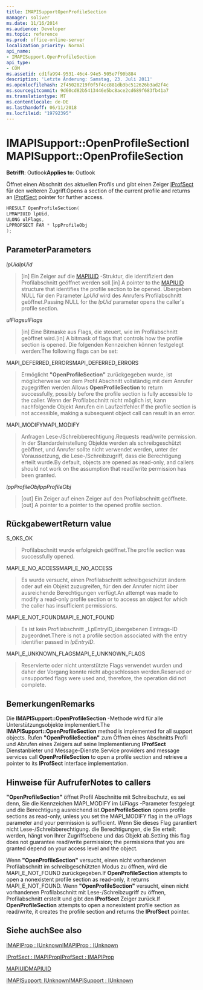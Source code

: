```yaml
---
title: IMAPISupportOpenProfileSection
manager: soliver
ms.date: 11/16/2014
ms.audience: Developer
ms.topic: reference
ms.prod: office-online-server
localization_priority: Normal
api_name:
- IMAPISupport.OpenProfileSection
api_type:
- COM
ms.assetid: cd1fa994-9531-46c4-94e5-505e7f90b884
description: 'Letzte Änderung: Samstag, 23. Juli 2011'
ms.openlocfilehash: 2f45028219f0f5f4cc881db3bc512626b3ad2f4c
ms.sourcegitcommit: 9d60cd82b5413446e5bc8ace2cd689f683fb41a7
ms.translationtype: MT
ms.contentlocale: de-DE
ms.lasthandoff: 06/11/2018
ms.locfileid: "19792395"
---
```

# <a name="imapisupportopenprofilesection"></a><span data-ttu-id="0b725-103">IMAPISupport::OpenProfileSection</span><span class="sxs-lookup"><span data-stu-id="0b725-103">IMAPISupport::OpenProfileSection</span></span>

  
  
<span data-ttu-id="0b725-104">**Betrifft**: Outlook</span><span class="sxs-lookup"><span data-stu-id="0b725-104">**Applies to**: Outlook</span></span> 
  
<span data-ttu-id="0b725-105">Öffnet einen Abschnitt des aktuellen Profils und gibt einen Zeiger [IProfSect](iprofsectimapiprop.md) für den weiteren Zugriff.</span><span class="sxs-lookup"><span data-stu-id="0b725-105">Opens a section of the current profile and returns an [IProfSect](iprofsectimapiprop.md) pointer for further access.</span></span> 
  
```cpp
HRESULT OpenProfileSection(
LPMAPIUID lpUid,
ULONG ulFlags,
LPPROFSECT FAR * lppProfileObj
);
```

## <a name="parameters"></a><span data-ttu-id="0b725-106">Parameter</span><span class="sxs-lookup"><span data-stu-id="0b725-106">Parameters</span></span>

 <span data-ttu-id="0b725-107">_lpUid_</span><span class="sxs-lookup"><span data-stu-id="0b725-107">_lpUid_</span></span>
  
> <span data-ttu-id="0b725-108">[in] Ein Zeiger auf die [MAPIUID](mapiuid.md) -Struktur, die identifiziert den Profilabschnitt geöffnet werden soll.</span><span class="sxs-lookup"><span data-stu-id="0b725-108">[in] A pointer to the [MAPIUID](mapiuid.md) structure that identifies the profile section to be opened.</span></span> <span data-ttu-id="0b725-109">Übergeben NULL für den Parameter _LpUid_ wird des Anrufers Profilabschnitt geöffnet.</span><span class="sxs-lookup"><span data-stu-id="0b725-109">Passing NULL for the  _lpUid_ parameter opens the caller's profile section.</span></span> 
    
 <span data-ttu-id="0b725-110">_ulFlags_</span><span class="sxs-lookup"><span data-stu-id="0b725-110">_ulFlags_</span></span>
  
> <span data-ttu-id="0b725-111">[in] Eine Bitmaske aus Flags, die steuert, wie im Profilabschnitt geöffnet wird.</span><span class="sxs-lookup"><span data-stu-id="0b725-111">[in] A bitmask of flags that controls how the profile section is opened.</span></span> <span data-ttu-id="0b725-112">Die folgenden Kennzeichen können festgelegt werden:</span><span class="sxs-lookup"><span data-stu-id="0b725-112">The following flags can be set:</span></span>
    
<span data-ttu-id="0b725-113">MAPI_DEFERRED_ERRORS</span><span class="sxs-lookup"><span data-stu-id="0b725-113">MAPI_DEFERRED_ERRORS</span></span> 
  
> <span data-ttu-id="0b725-114">Ermöglicht **"OpenProfileSection"** zurückgegeben wurde, ist möglicherweise vor dem Profil Abschnitt vollständig mit dem Anrufer zugegriffen werden.</span><span class="sxs-lookup"><span data-stu-id="0b725-114">Allows **OpenProfileSection** to return successfully, possibly before the profile section is fully accessible to the caller.</span></span> <span data-ttu-id="0b725-115">Wenn der Profilabschnitt nicht möglich ist, kann nachfolgende Objekt Anrufen ein Laufzeitfehler.</span><span class="sxs-lookup"><span data-stu-id="0b725-115">If the profile section is not accessible, making a subsequent object call can result in an error.</span></span> 
    
<span data-ttu-id="0b725-116">MAPI_MODIFY</span><span class="sxs-lookup"><span data-stu-id="0b725-116">MAPI_MODIFY</span></span> 
  
> <span data-ttu-id="0b725-117">Anfragen Lese-/Schreibberechtigung.</span><span class="sxs-lookup"><span data-stu-id="0b725-117">Requests read/write permission.</span></span> <span data-ttu-id="0b725-118">In der Standardeinstellung Objekte werden als schreibgeschützt geöffnet, und Anrufer sollte nicht verwendet werden, unter der Voraussetzung, die Lese-/Schreibzugriff, dass die Berechtigung erteilt wurde.</span><span class="sxs-lookup"><span data-stu-id="0b725-118">By default, objects are opened as read-only, and callers should not work on the assumption that read/write permission has been granted.</span></span> 
    
 <span data-ttu-id="0b725-119">_lppProfileObj_</span><span class="sxs-lookup"><span data-stu-id="0b725-119">_lppProfileObj_</span></span>
  
> <span data-ttu-id="0b725-120">[out] Ein Zeiger auf einen Zeiger auf den Profilabschnitt geöffnete.</span><span class="sxs-lookup"><span data-stu-id="0b725-120">[out] A pointer to a pointer to the opened profile section.</span></span>
    
## <a name="return-value"></a><span data-ttu-id="0b725-121">Rückgabewert</span><span class="sxs-lookup"><span data-stu-id="0b725-121">Return value</span></span>

<span data-ttu-id="0b725-122">S_OK</span><span class="sxs-lookup"><span data-stu-id="0b725-122">S_OK</span></span> 
  
> <span data-ttu-id="0b725-123">Profilabschnitt wurde erfolgreich geöffnet.</span><span class="sxs-lookup"><span data-stu-id="0b725-123">The profile section was successfully opened.</span></span>
    
<span data-ttu-id="0b725-124">MAPI_E_NO_ACCESS</span><span class="sxs-lookup"><span data-stu-id="0b725-124">MAPI_E_NO_ACCESS</span></span> 
  
> <span data-ttu-id="0b725-125">Es wurde versucht, einen Profilabschnitt schreibgeschützt ändern oder auf ein Objekt zuzugreifen, für den der Anrufer nicht über ausreichende Berechtigungen verfügt.</span><span class="sxs-lookup"><span data-stu-id="0b725-125">An attempt was made to modify a read-only profile section or to access an object for which the caller has insufficient permissions.</span></span>
    
<span data-ttu-id="0b725-126">MAPI_E_NOT_FOUND</span><span class="sxs-lookup"><span data-stu-id="0b725-126">MAPI_E_NOT_FOUND</span></span> 
  
> <span data-ttu-id="0b725-127">Es ist kein Profilabschnitt _LpEntryID_übergebenen Eintrags-ID zugeordnet.</span><span class="sxs-lookup"><span data-stu-id="0b725-127">There is not a profile section associated with the entry identifier passed in  _lpEntryID_.</span></span>
    
<span data-ttu-id="0b725-128">MAPI_E_UNKNOWN_FLAGS</span><span class="sxs-lookup"><span data-stu-id="0b725-128">MAPI_E_UNKNOWN_FLAGS</span></span> 
  
> <span data-ttu-id="0b725-129">Reservierte oder nicht unterstützte Flags verwendet wurden und daher der Vorgang konnte nicht abgeschlossen werden.</span><span class="sxs-lookup"><span data-stu-id="0b725-129">Reserved or unsupported flags were used and, therefore, the operation did not complete.</span></span>
    
## <a name="remarks"></a><span data-ttu-id="0b725-130">Bemerkungen</span><span class="sxs-lookup"><span data-stu-id="0b725-130">Remarks</span></span>

<span data-ttu-id="0b725-131">Die **IMAPISupport::OpenProfileSection** -Methode wird für alle Unterstützungsobjekte implementiert.</span><span class="sxs-lookup"><span data-stu-id="0b725-131">The **IMAPISupport::OpenProfileSection** method is implemented for all support objects.</span></span> <span data-ttu-id="0b725-132">Rufen **"OpenProfileSection"** zum Öffnen eines Abschnitts Profil und Abrufen eines Zeigers auf seine Implementierung **IProfSect** Dienstanbieter und Message-Dienste.</span><span class="sxs-lookup"><span data-stu-id="0b725-132">Service providers and message services call **OpenProfileSection** to open a profile section and retrieve a pointer to its **IProfSect** interface implementation.</span></span> 
  
## <a name="notes-to-callers"></a><span data-ttu-id="0b725-133">Hinweise für Aufrufer</span><span class="sxs-lookup"><span data-stu-id="0b725-133">Notes to callers</span></span>

 <span data-ttu-id="0b725-134">**"OpenProfileSection"** öffnet Profil Abschnitte mit Schreibschutz, es sei denn, Sie die Kennzeichen MAPI_MODIFY im _UlFlags_ -Parameter festgelegt und die Berechtigung ausreichend ist.</span><span class="sxs-lookup"><span data-stu-id="0b725-134">**OpenProfileSection** opens profile sections as read-only, unless you set the MAPI_MODIFY flag in the  _ulFlags_ parameter and your permission is sufficient.</span></span> <span data-ttu-id="0b725-135">Wenn Sie dieses Flag garantiert nicht Lese-/Schreibberechtigung. die Berechtigungen, die Sie erteilt werden, hängt von Ihrer Zugriffsebene und das Objekt ab.</span><span class="sxs-lookup"><span data-stu-id="0b725-135">Setting this flag does not guarantee read/write permission; the permissions that you are granted depend on your access level and the object.</span></span> 
  
<span data-ttu-id="0b725-136">Wenn **"OpenProfileSection"** versucht, einen nicht vorhandenen Profilabschnitt im schreibgeschützten Modus zu öffnen, wird die MAPI_E_NOT_FOUND zurückgegeben.</span><span class="sxs-lookup"><span data-stu-id="0b725-136">If **OpenProfileSection** attempts to open a nonexistent profile section as read-only, it returns MAPI_E_NOT_FOUND.</span></span> <span data-ttu-id="0b725-137">Wenn **"OpenProfileSection"** versucht, einen nicht vorhandenen Profilabschnitt mit Lese-/Schreibzugriff zu öffnen, Profilabschnitt erstellt und gibt den **IProfSect** Zeiger zurück.</span><span class="sxs-lookup"><span data-stu-id="0b725-137">If **OpenProfileSection** attempts to open a nonexistent profile section as read/write, it creates the profile section and returns the **IProfSect** pointer.</span></span> 
  
## <a name="see-also"></a><span data-ttu-id="0b725-138">Siehe auch</span><span class="sxs-lookup"><span data-stu-id="0b725-138">See also</span></span>



[<span data-ttu-id="0b725-139">IMAPIProp : IUnknown</span><span class="sxs-lookup"><span data-stu-id="0b725-139">IMAPIProp : IUnknown</span></span>](imapipropiunknown.md)
  
[<span data-ttu-id="0b725-140">IProfSect : IMAPIProp</span><span class="sxs-lookup"><span data-stu-id="0b725-140">IProfSect : IMAPIProp</span></span>](iprofsectimapiprop.md)
  
[<span data-ttu-id="0b725-141">MAPIUID</span><span class="sxs-lookup"><span data-stu-id="0b725-141">MAPIUID</span></span>](mapiuid.md)
  
[<span data-ttu-id="0b725-142">IMAPISupport: IUnknown</span><span class="sxs-lookup"><span data-stu-id="0b725-142">IMAPISupport : IUnknown</span></span>](imapisupportiunknown.md)

